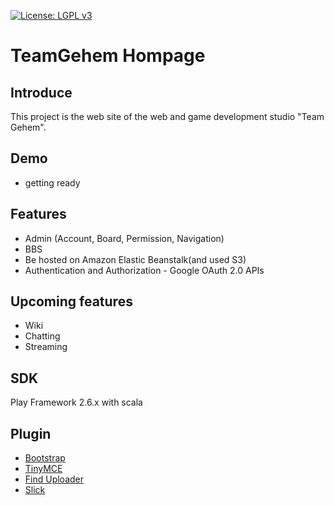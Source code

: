 [![License: LGPL v3](https://img.shields.io/badge/License-LGPL%20v3-blue.svg)](https://www.gnu.org/licenses/lgpl-3.0)

# TeamGehem Hompage
## Introduce

This project is the web site of the web and game development studio "Team Gehem".

## Demo
+ getting ready

## Features
+ Admin (Account, Board, Permission, Navigation)
+ BBS
+ Be hosted on Amazon Elastic Beanstalk(and used S3)
+ Authentication and Authorization - Google OAuth 2.0 APIs

## Upcoming features
+ Wiki
+ Chatting
+ Streaming

## SDK
Play Framework 2.6.x with scala

## Plugin
+ [Bootstrap](https://getbootstrap.com/)
+ [TinyMCE](https://www.tinymce.com)
+ [Find Uploader](https://fineuploader.com)
+ [Slick](http://slick.lightbend.com/)

